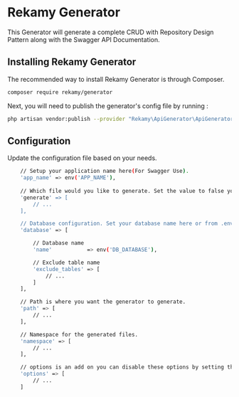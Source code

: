 Rekamy Generator
================

This Generator will generate a complete CRUD with Repository Design Pattern along with the Swagger API Documentation.

## Installing Rekamy Generator

The recommended way to install Rekamy Generator is through Composer.

```bash
composer require rekamy/generator
```

Next, you will need to publish the generator's config file by running :

```bash
php artisan vendor:publish --provider "Rekamy\ApiGenerator\ApiGeneratorServiceProvider"
```

## Configuration

Update the configuration file based on your needs.

```bash
    // Setup your application name here(For Swagger Use).
    'app_name' => env('APP_NAME'),
    
    // Which file would you like to generate. Set the value to false you don't want to generate.
    'generate' => [
        // ...
    ],

    // Database configuration. Set your database name here or from .env and exclude any tables you don't want to generate
    'database' => [

        // Database name
        'name'           => env('DB_DATABASE'),

        // Exclude table name
        'exclude_tables' => [
            // ...
        ]
    ],

    // Path is where you want the generator to generate.
    'path' => [
        // ...
    ],

    // Namespace for the generated files.
    'namespace' => [
        // ...
    ],

    // options is an add on you can disable these options by setting the value to false
    'options' => [
        // ...
    ]

```
